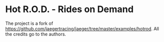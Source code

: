 # Hot R.O.D. - Rides on Demand

The project is a fork of
https://github.com/jaegertracing/jaeger/tree/master/examples/hotrod.
All the credits go to the authors.
